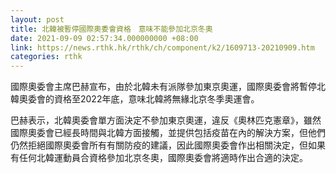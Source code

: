 ```yaml
---
layout: post
title: 北韓被暫停國際奧委會資格　意味不能參加北京冬奧
date: 2021-09-09 02:57:34.000000000 +08:00
link: https://news.rthk.hk/rthk/ch/component/k2/1609713-20210909.htm
categories: rthk
---
```


國際奧委會主席巴赫宣布，由於北韓未有派隊參加東京奧運，國際奧委會將暫停北韓奧委會的資格至2022年底，意味北韓將無緣北京冬季奧運會。

巴赫表示，北韓奧委會單方面決定不參加東京奧運，違反《奧林匹克憲章》，雖然國際奧委會已經長時間與北韓方面接觸，並提供包括疫苗在內的解決方案，但他們仍然拒絕國際奧委會所有有關防疫的建議，因此國際奧委會作出相關決定，但如果有任何北韓運動員合資格參加北京冬奧，國際奧委會將適時作出合適的決定。
